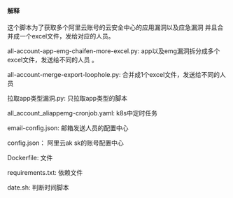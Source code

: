 #### 解释
这个脚本为了获取多个阿里云账号的云安全中心的应用漏洞以及应急漏洞
并且合并成一个excel文件，发给对应的人员。

all-account-app-emg-chaifen-more-excel.py: app以及emg漏洞拆分成多个excel文件，发送给不同的人员 。

all-account-merge-export-loophole.py: 合并成1个excel文件，发送给不同的人员 

拉取app类型漏洞.py: 只拉取app类型的脚本

all_account_aliappemg-cronjob.yaml: k8s中定时任务

email-config.json: 邮箱发送人员的配置中心

config.json： 阿里云ak sk的账号配置中心

Dockerfile: 文件

requirements.txt: 依赖文件

date.sh: 判断时间脚本



